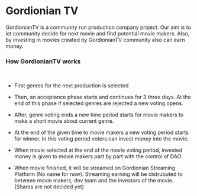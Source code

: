 # Gordionian TV

GordionianTV is a community run production company project. Our aim is to let community decide for next movie and find potential movie makers. Also, by investing in movies created by GordionianTV community also can earn money.

### How GordionianTV works
<br />

- First genres for the next production is selected

- Then, an acceptance phase starts and continues for 3 three days. At the end of this phase if selected genres are rejected a new voting opens.

- After, genre voting ends a new time period starts for movie makers to make a short movie about current genre.

- At the end of the given time to movie makers a new voting period starts for winner. In this voting period voters can invest money into the movie.

- When movie selected at the end of the movie voting period, invested money is given to movie makers part by part with the control of DAO.

- When movie finished, it will be streamed on Gordionian Streaming Platform (No name for now). Streaming earning will be distrubuted to between movie makers, dev team and the investors of the movie. (Shares are not decided yet)
